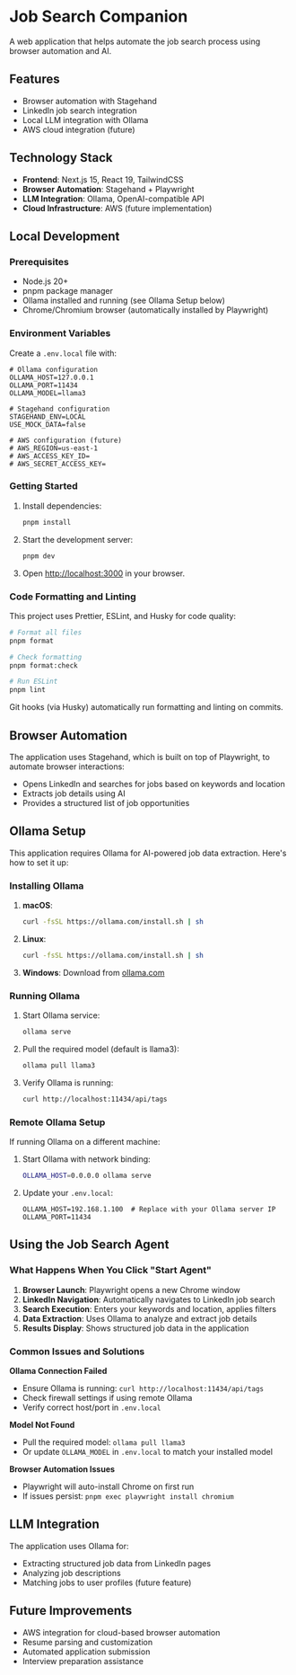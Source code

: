 # Job Search Companion

A web application that helps automate the job search process using browser automation and AI.

## Features

- Browser automation with Stagehand
- LinkedIn job search integration
- Local LLM integration with Ollama
- AWS cloud integration (future)

## Technology Stack

- **Frontend**: Next.js 15, React 19, TailwindCSS
- **Browser Automation**: Stagehand + Playwright
- **LLM Integration**: Ollama, OpenAI-compatible API
- **Cloud Infrastructure**: AWS (future implementation)

## Local Development

### Prerequisites

- Node.js 20+
- pnpm package manager
- Ollama installed and running (see Ollama Setup below)
- Chrome/Chromium browser (automatically installed by Playwright)

### Environment Variables

Create a `.env.local` file with:

```env
# Ollama configuration
OLLAMA_HOST=127.0.0.1
OLLAMA_PORT=11434
OLLAMA_MODEL=llama3

# Stagehand configuration
STAGEHAND_ENV=LOCAL
USE_MOCK_DATA=false

# AWS configuration (future)
# AWS_REGION=us-east-1
# AWS_ACCESS_KEY_ID=
# AWS_SECRET_ACCESS_KEY=
```

### Getting Started

1. Install dependencies:

   ```bash
   pnpm install
   ```

2. Start the development server:

   ```bash
   pnpm dev
   ```

3. Open [http://localhost:3000](http://localhost:3000) in your browser.

### Code Formatting and Linting

This project uses Prettier, ESLint, and Husky for code quality:

```bash
# Format all files
pnpm format

# Check formatting
pnpm format:check

# Run ESLint
pnpm lint
```

Git hooks (via Husky) automatically run formatting and linting on commits.

## Browser Automation

The application uses Stagehand, which is built on top of Playwright, to automate browser interactions:

- Opens LinkedIn and searches for jobs based on keywords and location
- Extracts job details using AI
- Provides a structured list of job opportunities

## Ollama Setup

This application requires Ollama for AI-powered job data extraction. Here's how to set it up:

### Installing Ollama

1. **macOS**:

   ```bash
   curl -fsSL https://ollama.com/install.sh | sh
   ```

2. **Linux**:

   ```bash
   curl -fsSL https://ollama.com/install.sh | sh
   ```

3. **Windows**: Download from [ollama.com](https://ollama.com/download)

### Running Ollama

1. Start Ollama service:

   ```bash
   ollama serve
   ```

2. Pull the required model (default is llama3):

   ```bash
   ollama pull llama3
   ```

3. Verify Ollama is running:
   ```bash
   curl http://localhost:11434/api/tags
   ```

### Remote Ollama Setup

If running Ollama on a different machine:

1. Start Ollama with network binding:

   ```bash
   OLLAMA_HOST=0.0.0.0 ollama serve
   ```

2. Update your `.env.local`:
   ```env
   OLLAMA_HOST=192.168.1.100  # Replace with your Ollama server IP
   OLLAMA_PORT=11434
   ```

## Using the Job Search Agent

### What Happens When You Click "Start Agent"

1. **Browser Launch**: Playwright opens a new Chrome window
2. **LinkedIn Navigation**: Automatically navigates to LinkedIn job search
3. **Search Execution**: Enters your keywords and location, applies filters
4. **Data Extraction**: Uses Ollama to analyze and extract job details
5. **Results Display**: Shows structured job data in the application

### Common Issues and Solutions

**Ollama Connection Failed**

- Ensure Ollama is running: `curl http://localhost:11434/api/tags`
- Check firewall settings if using remote Ollama
- Verify correct host/port in `.env.local`

**Model Not Found**

- Pull the required model: `ollama pull llama3`
- Or update `OLLAMA_MODEL` in `.env.local` to match your installed model

**Browser Automation Issues**

- Playwright will auto-install Chrome on first run
- If issues persist: `pnpm exec playwright install chromium`

## LLM Integration

The application uses Ollama for:

- Extracting structured job data from LinkedIn pages
- Analyzing job descriptions
- Matching jobs to user profiles (future feature)

## Future Improvements

- AWS integration for cloud-based browser automation
- Resume parsing and customization
- Automated application submission
- Interview preparation assistance
